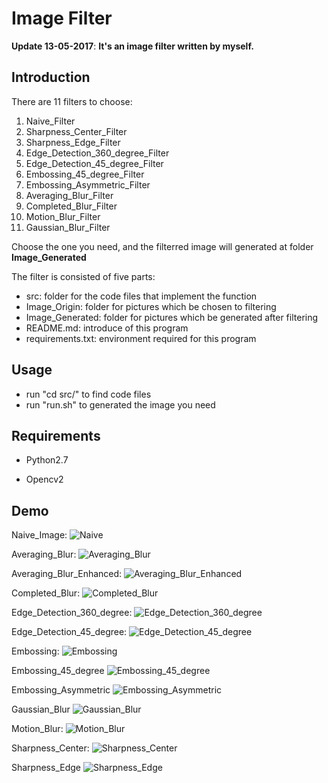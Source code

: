 




# Image Filter
 
__Update 13-05-2017__:   __It's an image filter written by myself.__

## Introduction


There are 11 filters to choose:

 1. Naive_Filter
 2. Sharpness_Center_Filter
 3. Sharpness_Edge_Filter
 4. Edge_Detection_360_degree_Filter
 5. Edge_Detection_45_degree_Filter
 6. Embossing_45_degree_Filter
 7. Embossing_Asymmetric_Filter
 8. Averaging_Blur_Filter
 9. Completed_Blur_Filter
 10. Motion_Blur_Filter
 11. Gaussian_Blur_Filter

Choose the one you need, and the filterred image will generated at folder **Image_Generated**


The filter is consisted of five parts:
* src: folder for the code files that implement the function
* Image_Origin: folder for pictures which be chosen to filtering
* Image_Generated: folder for pictures which be generated after filtering
* README.md: introduce of this program
* requirements.txt: environment required for this program

## Usage 

* run "cd src/" to find code files 
* run "run.sh" to generated the image you need

## Requirements

   * Python2.7

   * Opencv2

## Demo


Naive_Image:
![Naive](https://github.com/JNingWei/Image-Filter/blob/master/Image_Generated/Naive.jpg)

Averaging_Blur:
![Averaging_Blur](https://github.com/JNingWei/Image-Filter/blob/master/Image_Generated/Averaging_Blur.jpg)

Averaging_Blur_Enhanced:
![Averaging_Blur_Enhanced](https://github.com/JNingWei/Image-Filter/blob/master/Image_Generated/Averaging_Blur_Enhanced.jpg)

Completed_Blur:
![Completed_Blur](https://github.com/JNingWei/Image-Filter/blob/master/Image_Generated/Completed_Blur.jpg)

Edge_Detection_360_degree:
![Edge_Detection_360_degree](https://github.com/JNingWei/Image-Filter/blob/master/Image_Generated/Edge_Detection_360_degree.jpg)

Edge_Detection_45_degree:
![Edge_Detection_45_degree](https://github.com/JNingWei/Image-Filter/blob/master/Image_Generated/Edge_Detection_45_degree.jpg)

Embossing:
![Embossing](https://github.com/JNingWei/Image-Filter/blob/master/Image_Generated/Embossing_.jpg)

Embossing_45_degree
![Embossing_45_degree](https://github.com/JNingWei/Image-Filter/blob/master/Image_Generated/Embossing_45_degree.jpg)

Embossing_Asymmetric
![Embossing_Asymmetric](https://github.com/JNingWei/Image-Filter/blob/master/Image_Generated/Embossing_Asymmetric.jpg)

Gaussian_Blur
![Gaussian_Blur](https://github.com/JNingWei/Image-Filter/blob/master/Image_Generated/Gaussian_Blur.jpg)

Motion_Blur:
![Motion_Blur](https://github.com/JNingWei/Image-Filter/blob/master/Image_Generated/Motion_Blur.jpg)

Sharpness_Center:
![Sharpness_Center](https://github.com/JNingWei/Image-Filter/blob/master/Image_Generated/Sharpness_Center.jpg)

Sharpness_Edge
![Sharpness_Edge](https://github.com/JNingWei/Image-Filter/blob/master/Image_Generated/Sharpness_Edge.jpg)
